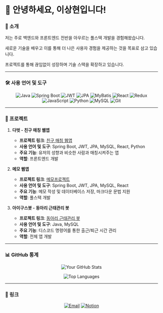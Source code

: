 # 🙋 안녕하세요, 이상현입니다!

### 🚀 소개

<p> 저는 주로 백엔드와 프론트엔드 전반을 아우르는 풀스택 개발을 경험해왔습니다. </p> 
<p> 새로운 기술을 배우고 이를 통해 더 나은 사용자 경험을 제공하는 것을 목표로 삼고 있습니다. </p>
<p> 프로젝트를 통해 끊임없이 성장하며 기술 스택을 확장하고 있습니다. </p>

---

### 🛠️ 사용 언어 및 도구
<div align="center">
   
![Java](https://img.shields.io/badge/-Java-007396?logo=java&logoColor=white&style=flat)
![Spring Boot](https://img.shields.io/badge/-Spring%20Boot-6DB33F?logo=spring-boot&logoColor=white&style=flat)
![JWT](https://img.shields.io/badge/-JWT-000000?logo=json-web-tokens&logoColor=white&style=flat)
![JPA](https://img.shields.io/badge/-JPA-6DB33F?style=flat)
![MyBatis](https://img.shields.io/badge/-MyBatis-007396?style=flat)
![React](https://img.shields.io/badge/-React-61DAFB?logo=react&logoColor=black&style=flat)
![Redux](https://img.shields.io/badge/Redux-764ABC?style=flat&logo=redux&logoColor=white)
![JavaScript](https://img.shields.io/badge/-JavaScript-F7DF1E?logo=javascript&logoColor=black&style=flat)
![Python](https://img.shields.io/badge/-Python-3776AB?logo=python&logoColor=white&style=flat)
![MySQL](https://img.shields.io/badge/-MySQL-4479A1?logo=mysql&logoColor=white&style=flat)
![Git](https://img.shields.io/badge/-Git-F05032?logo=git&logoColor=white&style=flat)

</div>

---

### 📂 프로젝트
1. **다벗 - 친구 매칭 웹앱**  
   - **프로젝트 링크**: [친구 매칭 웹앱](https://github.com/LSH-1082/mintcoding)
   - **사용 언어 및 도구**: Spring Boot, JWT, JPA, MySQL, React, Python
   - **주요 기능**: 유저의 성향과 비슷한 사람과 매칭시켜주는 앱
   - **역할**: 프론트엔드 개발

2. **메모 웹앱**  
   - **프로젝트 링크**: [메모프로젝트](https://github.com/LSH-1082/memoProject)
   - **사용 언어 및 도구**: Spring Boot, JWT, JPA, MySQL, React
   - **주요 기능**: 메모 작성 및 데이터베이스 저장, 마크다운 문법 지원
   - **역할**: 풀스택 개발

3. **아이구스봇 - 동아리 근태관리 봇**  
   - **프로젝트 링크**: [동아리 근태관리 봇](https://github.com/LSH-1082/DiscordIGooseBot)
   - **사용 언어 및 도구**: Java, MySQL
   - **주요 기능**: 디스코드 명령어를 통한 출근/퇴근 시간 관리
   - **역할**: 전체 앱 개발

---

### 📊 GitHub 통계
<div align="center">
  
  ![Your GitHub Stats](https://github-readme-stats.vercel.app/api?username=LSH-1082&show_icons=true&theme=radical)

  ![Top Languages](https://github-readme-stats.vercel.app/api/top-langs/?username=LSH-1082&layout=compact&theme=radical)

</div>

---

### 🔗 링크

<div align="center">
  
[![Email](https://img.shields.io/badge/Email-D14836?logo=gmail&logoColor=white&style=for-the-badge)](mailto:tkdgus2282@naver..com)
[![Notion](https://img.shields.io/badge/Notion-000000?logo=notion&logoColor=white&style=for-the-badge)](https://splashy-spike-cd8.notion.site/4526251cbefb47008c6fb27bf1abb266)

</div>
